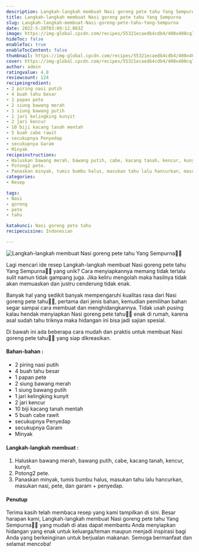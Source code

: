 ```yaml
---
description: Langkah-langkah membuat Nasi goreng pete tahu Yang Sempurna"
title: Langkah-langkah membuat Nasi goreng pete tahu Yang Sempurna
slug: Langkah-langkah-membuat-Nasi-goreng-pete-tahu-Yang-Sempurna
date: 2022-5-20T03:09:12.063Z
image: https://img-global.cpcdn.com/recipes/55321ecaedb4cdb4/400x400cq70/photo.jpg
hideToc: false
enableToc: true
enableTocContent: false
thumbnail: https://img-global.cpcdn.com/recipes/55321ecaedb4cdb4/400x400cq70/photo.jpg
cover: https://img-global.cpcdn.com/recipes/55321ecaedb4cdb4/400x400cq70/photo.jpg
author: admin
ratingvalue: 4.8
reviewcount: 124
recipeingredient:
- 2 piring nasi putih
- 4 buah tahu besar
- 1 papan pete
- 2 siung bawang merah
- 1 siung bawang putih
- 1 jari kelingking kunyit
- 2 jari kencur
- 10 biji kacang tanah mentah
- 5 buah cabe rawit
- secukupnya Penyedap
- secukupnya Garam
- Minyak
recipeinstructions:
- Haluskan bawang merah, bawang putih, cabe, kacang tanah, kencur, kunyit.
- Potong2 pete.
- Panaskan minyak, tumis bumbu halus, masukan tahu lalu hancurkan, masukan nasi, pete, dan garam + penyedap.
categories:
- Resep

tags:
- Nasi
- goreng
- pete
- tahu

katakunci: Nasi goreng pete tahu
recipecuisine: Indonesian

---
```


![Langkah-langkah membuat Nasi goreng pete tahu Yang Sempurna👩‍🍳](https://img-global.cpcdn.com/recipes/55321ecaedb4cdb4/400x400cq70/photo.jpg)

Lagi mencari ide resep Langkah-langkah membuat Nasi goreng pete tahu Yang Sempurna👩‍🍳 yang unik? Cara menyiapkannya memang tidak terlalu sulit namun tidak gampang juga. Jika keliru mengolah maka hasilnya tidak akan memuaskan dan justru cenderung tidak enak.

Banyak hal yang sedikit banyak mempengaruhi kualitas rasa dari Nasi goreng pete tahu👩‍🍳, pertama dari jenis bahan, kemudian pemilihan bahan segar sampai cara membuat dan menghidangkannya. Tidak usah pusing kalau hendak menyiapkan Nasi goreng pete tahu👩‍🍳 enak di rumah, karena asal sudah tahu triknya maka hidangan ini bisa jadi sajian spesial.

Di bawah ini ada beberapa cara mudah dan praktis untuk membuat Nasi goreng pete tahu👩‍🍳 yang siap dikreasikan.

<!--inarticleads1-->

#### Bahan-bahan :

- 2 piring nasi putih
- 4 buah tahu besar
- 1 papan pete
- 2 siung bawang merah
- 1 siung bawang putih
- 1 jari kelingking kunyit
- 2 jari kencur
- 10 biji kacang tanah mentah
- 5 buah cabe rawit
- secukupnya Penyedap
- secukupnya Garam
- Minyak

<!--inarticleads2-->

#### Langkah-langkah membuat :

1. Haluskan bawang merah, bawang putih, cabe, kacang tanah, kencur, kunyit.
1. Potong2 pete.
1. Panaskan minyak, tumis bumbu halus, masukan tahu lalu hancurkan, masukan nasi, pete, dan garam + penyedap.

#### Penutup

Terima kasih telah membaca resep yang kami tampilkan di sini. Besar harapan kami, Langkah-langkah membuat Nasi goreng pete tahu Yang Sempurna👩‍🍳 yang mudah di atas dapat membantu Anda menyiapkan hidangan yang enak untuk keluarga/teman maupun menjadi inspirasi bagi Anda yang berkeinginan untuk berjualan makanan. Semoga bermanfaat dan selamat mencoba!